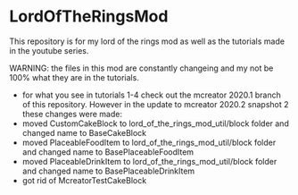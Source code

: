 # LordOfTheRingsMod

This repository is for my lord of the rings mod as well as the tutorials made in the youtube series.

WARNING: the files in this mod are constantly changeing and my not be 100% what they are in the tutorials.

- for what you see in tutorials 1-4 check out the mcreator 2020.1 branch of this repository. However in the update to mcreator 2020.2 snapshot 2 these changes were made:
- moved CustomCakeBlock to lord_of_the_rings_mod_util/block folder and changed name to BaseCakeBlock
- moved PlaceableFoodItem to lord_of_the_rings_mod_util/block folder and changed name to BasePlaceableFoodItem
- moved PlaceableDrinkItem to lord_of_the_rings_mod_util/block folder and changed name to BasePlaceableDrinkItem
- got rid of McreatorTestCakeBlock
